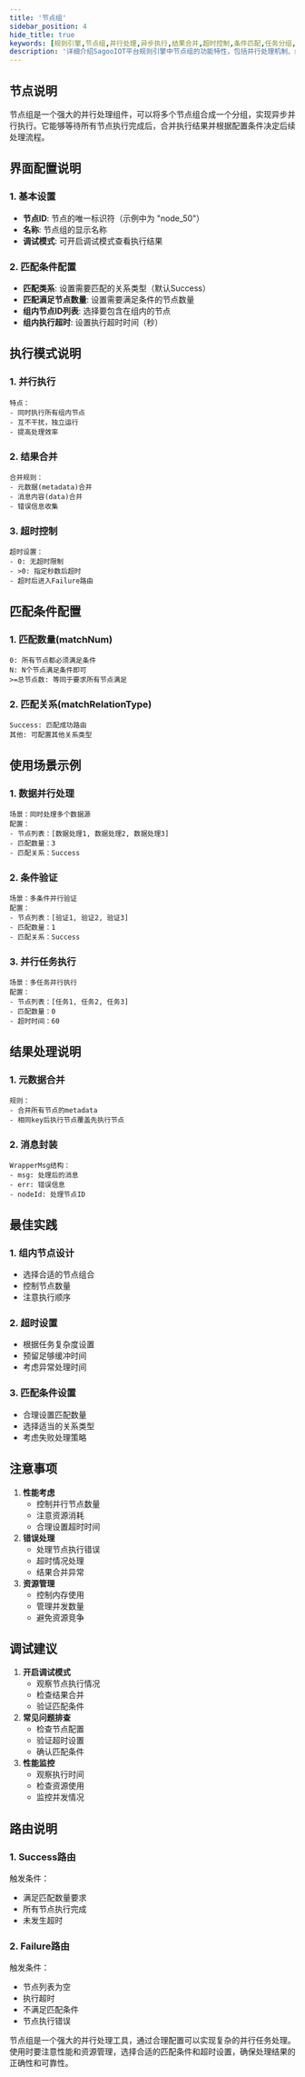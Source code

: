 ```yaml
---
title: '节点组'
sidebar_position: 4
hide_title: true
keywords: [规则引擎,节点组,并行处理,异步执行,结果合并,超时控制,条件匹配,任务分组,资源管理,错误处理]
description: '详细介绍SagooIOT平台规则引擎中节点组的功能特性，包括并行处理机制、结果合并策略、匹配条件配置、超时控制等内容，帮助用户实现复杂的并行任务处理和资源优化。'
---
```


## 节点说明

节点组是一个强大的并行处理组件，可以将多个节点组合成一个分组，实现异步并行执行。它能够等待所有节点执行完成后，合并执行结果并根据配置条件决定后续处理流程。

## 界面配置说明

### 1. 基本设置

- **节点ID**: 节点的唯一标识符（示例中为 "node_50"）
- **名称**: 节点组的显示名称
- **调试模式**: 可开启调试模式查看执行结果

### 2. 匹配条件配置

- **匹配类系**: 设置需要匹配的关系类型（默认Success）
- **匹配满足节点数量**: 设置需要满足条件的节点数量
- **组内节点ID列表**: 选择要包含在组内的节点
- **组内执行超时**: 设置执行超时时间（秒）

## 执行模式说明

### 1. 并行执行

```
特点：
- 同时执行所有组内节点
- 互不干扰，独立运行
- 提高处理效率
```

### 2. 结果合并

```
合并规则：
- 元数据(metadata)合并
- 消息内容(data)合并
- 错误信息收集
```

### 3. 超时控制

```
超时设置：
- 0: 无超时限制
- >0: 指定秒数后超时
- 超时后进入Failure路由
```

## 匹配条件配置

### 1. 匹配数量(matchNum)

```
0: 所有节点都必须满足条件
N: N个节点满足条件即可
>=总节点数: 等同于要求所有节点满足
```

### 2. 匹配关系(matchRelationType)

```
Success: 匹配成功路由
其他: 可配置其他关系类型
```

## 使用场景示例

### 1. 数据并行处理

```
场景：同时处理多个数据源
配置：
- 节点列表：[数据处理1, 数据处理2, 数据处理3]
- 匹配数量：3
- 匹配关系：Success
```

### 2. 条件验证

```
场景：多条件并行验证
配置：
- 节点列表：[验证1, 验证2, 验证3]
- 匹配数量：1
- 匹配关系：Success
```

### 3. 并行任务执行

```
场景：多任务并行执行
配置：
- 节点列表：[任务1, 任务2, 任务3]
- 匹配数量：0
- 超时时间：60
```

## 结果处理说明

### 1. 元数据合并

```
规则：
- 合并所有节点的metadata
- 相同key后执行节点覆盖先执行节点
```

### 2. 消息封装

```
WrapperMsg结构：
- msg: 处理后的消息
- err: 错误信息
- nodeId: 处理节点ID
```

## 最佳实践

### 1. 组内节点设计

- 选择合适的节点组合
- 控制节点数量
- 注意执行顺序

### 2. 超时设置

- 根据任务复杂度设置
- 预留足够缓冲时间
- 考虑异常处理时间

### 3. 匹配条件设置

- 合理设置匹配数量
- 选择适当的关系类型
- 考虑失败处理策略

## 注意事项

1. **性能考虑**
    - 控制并行节点数量
    - 注意资源消耗
    - 合理设置超时时间
2. **错误处理**
    - 处理节点执行错误
    - 超时情况处理
    - 结果合并异常
3. **资源管理**
    - 控制内存使用
    - 管理并发数量
    - 避免资源竞争

## 调试建议

1. **开启调试模式**
    - 观察节点执行情况
    - 检查结果合并
    - 验证匹配条件
2. **常见问题排查**
    - 检查节点配置
    - 验证超时设置
    - 确认匹配条件
3. **性能监控**
    - 观察执行时间
    - 检查资源使用
    - 监控并发情况

## 路由说明

### 1. Success路由

触发条件：

- 满足匹配数量要求
- 所有节点执行完成
- 未发生超时

### 2. Failure路由

触发条件：

- 节点列表为空
- 执行超时
- 不满足匹配条件
- 节点执行错误

节点组是一个强大的并行处理工具，通过合理配置可以实现复杂的并行任务处理。使用时要注意性能和资源管理，选择合适的匹配条件和超时设置，确保处理结果的正确性和可靠性。
